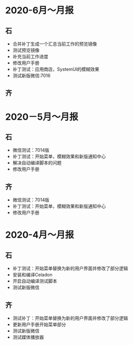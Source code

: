 # 2020-6月～月报

## 石

- 合并补丁生成一个汇总当前工作的预览镜像
- 测试预览镜像
- 补充当前工作进度
- 修改用户手册
- 补丁测试：应用商店，SystemUI的模糊效果
- 测试新版微信:7016

## 齐

# 2020－5月～月报

## 石

- 微信测试：7014版
- 补丁测试：开始菜单，模糊效果和新版通知中心
- 解决自动编译脚本的问题
- 修改用户手册

## 齐
- 微信测试：7014版
- 补丁测试：开始菜单，模糊效果和新版通知中心
- 修改用户手册


# 2020-4月～月报

## 石

- 补丁测试：开始菜单替换为新的用户界面并修改了部分逻辑
- 安装和编译Celadon
- 开启自动编译测试脚本
- 测试新版微信

## 齐
- 测试补丁：开始菜单替换为新的用户界面并修改了部分逻辑
- 更新用户手册开始菜单部分
- 测试新版微信
- 测试媒体播放器

